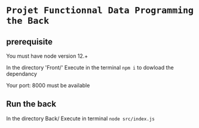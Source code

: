 # `Projet Functionnal Data Programming the Back`

## prerequisite

You must have node version 12.+


In the directory 'Front/'
Execute in the terminal `npm i` to dowload the dependancy

Your port: 8000 must be available

## Run the back

In the directory Back/
Execute in terminal `node src/index.js`
